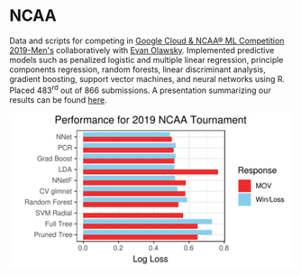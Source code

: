 # NCAA
Data and scripts for competing in [Google Cloud & NCAA® ML Competition 2019-Men's](https://www.kaggle.com/c/mens-machine-learning-competition-2019) collaboratively with [Evan Olawsky](https://sites.google.com/a/umn.edu/evan-olawsky/). Implemented predictive models such as penalized logistic and multiple linear regression, principle components regression, random forests, linear discriminant analysis, gradient boosting, support vector machines, and neural networks using R. Placed 483<sup>rd</sup> out of 866 submissions. A presentation summarizing our results can be found [here](https://github.com/dilernia/NCAA/blob/master/Data_Mining_Proj.pdf).

![Bar plot.](https://raw.githubusercontent.com/dilernia/NCAA/master/barPlot.png)
